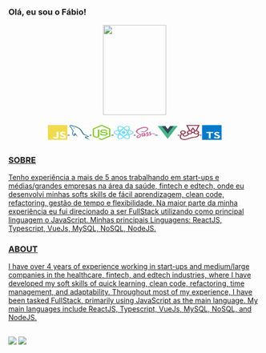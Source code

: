 ### Olá, eu sou o Fábio!

<div align="center">
  <a href="https://github.com/FHenriqueZiimer">
  <img height="180em" width="50%" src="https://github-readme-stats.vercel.app/api/top-langs/?username=FHenriqueZiimer&layout=compact&langs_count=7&theme=synthwave"/>
    <div style="display: inline_block"><br>
  <img align="center" alt="Fabio-Js" height="30" width="40" src="https://raw.githubusercontent.com/devicons/devicon/master/icons/javascript/javascript-plain.svg"/>
  <img align="center" alt="Fabio-MYSQL" height="30" width="40" src="https://github.com/devicons/devicon/blob/master/icons/mysql/mysql-original.svg"/>
  <img align="center" alt="Fabio-NODEJS" height="30" width="40" src="https://github.com/devicons/devicon/blob/master/icons/nodejs/nodejs-original.svg"/>
  <img align="center" alt="Fabio-REACT" height="30" width="40" src="https://github.com/devicons/devicon/blob/master/icons/react/react-original.svg"/>
  <img align="center" alt="Fabio-SASS" height="30" width="40" src="https://github.com/devicons/devicon/blob/master/icons/sass/sass-original.svg"/>
  <img align="center" alt="Fabio-VUEJS" height="30" width="40" src="https://github.com/devicons/devicon/blob/master/icons/vuejs/vuejs-original.svg"/>
  <img align="center" alt="Fabio-JEST" height="30" width="40" src="https://github.com/devicons/devicon/blob/master/icons/jest/jest-plain.svg"/>
  <img align="center" alt="Fabio-TS" height="30" width="40" src="https://github.com/devicons/devicon/blob/master/icons/typescript/typescript-plain.svg"/>

</div>
</div>



##

### SOBRE

Tenho experiência a mais de 5 anos trabalhando em start-ups e médias/grandes empresas na área da saúde, fintech e edtech, onde eu desenvolvi minhas softs skills de fácil aprendizagem, clean code, refactoring, gestão de tempo e flexibilidade.
Na maior parte da minha experiência eu fui direcionado a ser FullStack utilizando como principal linguagem o JavaScript.
Minhas principais Linguagens: ReactJS, Typescript, VueJs, MySQL, NoSQL, NodeJS.

### ABOUT
I have over 4 years of experience working in start-ups and medium/large companies in the healthcare, fintech, and edtech industries, where I have developed my soft skills of quick learning, clean code, refactoring, time management, and adaptability. Throughout most of my experience, I have been tasked FullStack, primarily using JavaScript as the main language. My main languages include ReactJS, Typescript, VueJs, MySQL, NoSQL, and NodeJS.

##
<div> 

  <a href = "mailto:fabohenrique@live.com" target="_blank"><img src="https://img.shields.io/badge/-Gmail-%23333?style=for-the-badge&logo=gmail&logoColor=white" target="_blank"></a>
  <a href="https://www.linkedin.com/in/fábio-h-ferreira/" target="_blank"> <img src="https://img.shields.io/badge/-LinkedIn-%230077B5?style=for-the-badge&logo=linkedin&logoColor=white" target="_blank"></a>
